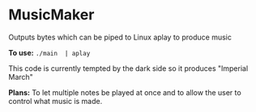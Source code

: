 # MusicMaker
Outputs bytes which can be piped to Linux aplay to produce music

**To use:** `./main  | aplay`

This code is currently tempted by the dark side so it produces "Imperial March"

**Plans:** To let multiple notes be played at once and to allow the user to control what music is made.
